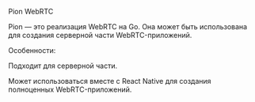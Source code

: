 Pion WebRTC

Pion — это реализация WebRTC на Go. Она может быть использована для создания серверной части WebRTC-приложений.

Особенности:

Подходит для серверной части.

Может использоваться вместе с React Native для создания полноценных WebRTC-приложений.